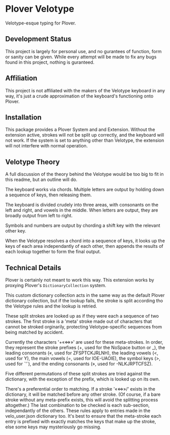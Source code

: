 # Plover Velotype

Velotype-esque typing for Plover.

## Development Status

This project is largely for personal use, and no gurantees of function, form or sanity can be given.
While every attempt will be made to fix any bugs found in this project, nothing is guranteed.

## Affiliation

This project is not affiliated with the makers of the Velotype keyboard in any way,
it's just a crude approximation of the keyboard's functioning onto Plover.

## Installation

This package provides a Plover System and and Extension.
Without the extension active, strokes will not be split up correctly, and the keyboard will not work.
If the system is set to anything other than Velotype, the extension will not interfere with normal operation.

## Velotype Theory

A full discussion of the theory behind the Velotype would be too big to fit in this readme, but an outline will do.

The keyboard works via chords. Multiple letters are output by holding down a sequence of keys, then releasing them.

The keyboard is divided crudely into three areas, with consonants on the left and right, and vowels in the middle.
When letters are output, they are broadly output from left to right.

Symbols and numbers are output by chording a shift key with the relevant other key.

When the Velotype resolves a chord into a sequence of keys, it looks up the keys of each area independantly of each other, then appends the results of each lookup together to form the final output.

## Technical Details

Plover is certainly not meant to work this way.
This extension works by proxying Plover's `DictionaryCollection` system.

This custom dictionary collection acts in the same way as the default Plover dictionary collection,
but if the lookup fails, the stroke is split according tho the Velotype rules and the lookup is retried.

These split strokes are looked up as if they were each a sequence of two strokes.
The first stroke is a 'meta' stroke made out of characters that cannot be stroked orginarily,
protecting Velotype-specific sequences from being matched by accident.

Currently the characters '+«<=>»' are used for these meta-strokes.
In order, they represent the stroke prefixes (+, used for the NoSpace button or _),
the leading consonants («, used for ZFSPTCKJRLNH),
the leading vowels (<, used for Y),
the main vowels (=, used for IOE-UAOIE),
the symbol keys (>, used for ´'`),
and the ending consonants (», used for -NLKJRPTCFSZ).

Five different permutations of these split strokes are tried against the dictionary,
with the exception of the prefix, which is looked up on its own.

There's a preferential order to matching. If a stroke '«<=>»/' exists in the dictionary,
it will be matched before any other stroke.
(Of course, if a bare stroke without any meta-prefix exists, this will avoid the splitting process altogether.)
The last combination to be checked is each sub-section, independantly of the others.
These rules apply to entries made in the velo_user.json dictionary too.
It's best to ensure that the meta-stroke each entry is prefixed with exactly matches the keys that make up the stroke,
else some keys may mysteriously go missing.


